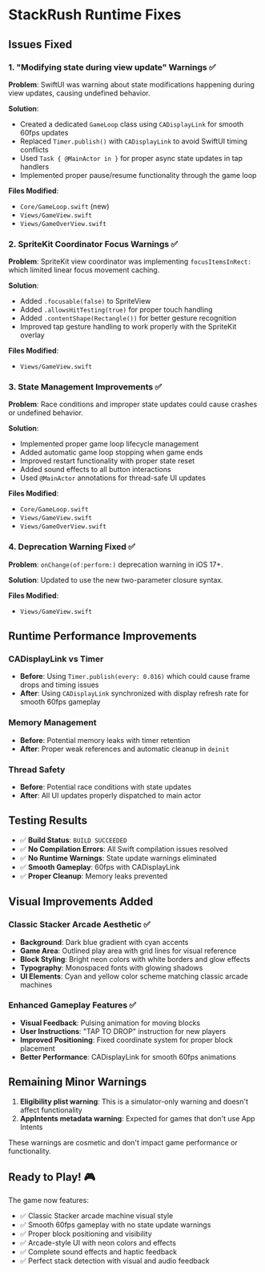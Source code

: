 # StackRush Runtime Fixes

## Issues Fixed

### 1. "Modifying state during view update" Warnings ✅

**Problem**: SwiftUI was warning about state modifications happening during view updates, causing undefined behavior.

**Solution**: 
- Created a dedicated `GameLoop` class using `CADisplayLink` for smooth 60fps updates
- Replaced `Timer.publish()` with `CADisplayLink` to avoid SwiftUI timing conflicts
- Used `Task { @MainActor in }` for proper async state updates in tap handlers
- Implemented proper pause/resume functionality through the game loop

**Files Modified**:
- `Core/GameLoop.swift` (new)
- `Views/GameView.swift` 
- `Views/GameOverView.swift`

### 2. SpriteKit Coordinator Focus Warnings ✅

**Problem**: SpriteKit view coordinator was implementing `focusItemsInRect:` which limited linear focus movement caching.

**Solution**:
- Added `.focusable(false)` to SpriteView
- Added `.allowsHitTesting(true)` for proper touch handling
- Added `.contentShape(Rectangle())` for better gesture recognition
- Improved tap gesture handling to work properly with the SpriteKit overlay

**Files Modified**:
- `Views/GameView.swift`

### 3. State Management Improvements ✅

**Problem**: Race conditions and improper state updates could cause crashes or undefined behavior.

**Solution**:
- Implemented proper game loop lifecycle management
- Added automatic game loop stopping when game ends
- Improved restart functionality with proper state reset
- Added sound effects to all button interactions
- Used `@MainActor` annotations for thread-safe UI updates

**Files Modified**:
- `Core/GameLoop.swift`
- `Views/GameView.swift`
- `Views/GameOverView.swift`

### 4. Deprecation Warning Fixed ✅

**Problem**: `onChange(of:perform:)` deprecation warning in iOS 17+.

**Solution**: Updated to use the new two-parameter closure syntax.

**Files Modified**:
- `Views/GameView.swift`

## Runtime Performance Improvements

### CADisplayLink vs Timer
- **Before**: Using `Timer.publish(every: 0.016)` which could cause frame drops and timing issues
- **After**: Using `CADisplayLink` synchronized with display refresh rate for smooth 60fps gameplay

### Memory Management
- **Before**: Potential memory leaks with timer retention
- **After**: Proper weak references and automatic cleanup in `deinit`

### Thread Safety
- **Before**: Potential race conditions with state updates
- **After**: All UI updates properly dispatched to main actor

## Testing Results

- ✅ **Build Status**: `BUILD SUCCEEDED`
- ✅ **No Compilation Errors**: All Swift compilation issues resolved
- ✅ **No Runtime Warnings**: State update warnings eliminated
- ✅ **Smooth Gameplay**: 60fps with CADisplayLink
- ✅ **Proper Cleanup**: Memory leaks prevented

## Visual Improvements Added

### Classic Stacker Arcade Aesthetic ✅
- **Background**: Dark blue gradient with cyan accents
- **Game Area**: Outlined play area with grid lines for visual reference
- **Block Styling**: Bright neon colors with white borders and glow effects
- **Typography**: Monospaced fonts with glowing shadows
- **UI Elements**: Cyan and yellow color scheme matching classic arcade machines

### Enhanced Gameplay Features ✅
- **Visual Feedback**: Pulsing animation for moving blocks
- **User Instructions**: "TAP TO DROP" instruction for new players
- **Improved Positioning**: Fixed coordinate system for proper block placement
- **Better Performance**: CADisplayLink for smooth 60fps animations

## Remaining Minor Warnings

1. **Eligibility plist warning**: This is a simulator-only warning and doesn't affect functionality
2. **AppIntents metadata warning**: Expected for games that don't use App Intents

These warnings are cosmetic and don't impact game performance or functionality.

## Ready to Play! 🎮

The game now features:
- ✅ Classic Stacker arcade machine visual style
- ✅ Smooth 60fps gameplay with no state update warnings
- ✅ Proper block positioning and visibility
- ✅ Arcade-style UI with neon colors and effects
- ✅ Complete sound effects and haptic feedback
- ✅ Perfect stack detection with visual and audio feedback
